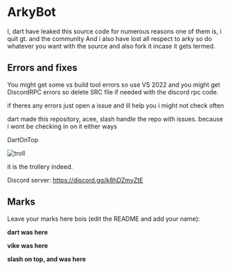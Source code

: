 # ArkyBot

 I, dart have leaked this source code for numerous reasons one of them is, i quit gt. and the community
And i also have lost all respect to arky so do whatever you want with the source and also fork it incase it gets termed.


## Errors and fixes

You might get some vs build tool errors so use VS 2022 and 
you might get DiscordRPC errors so delete SRC file if needed with the discord rpc code.

if theres any errors just open a issue and ill help you i might not check often


dart made this repository, acee, slash handle the repo with issues. because i wont be checking in on it either ways

DartOnTop

![troll](https://cdn.discordapp.com/emojis/690075871322964017.webp?size=80&quality=lossless)

it is the trollery indeed.

Discord server: 
https://discord.gg/k8hDZmyZtE


## Marks

Leave your marks here bois (edit the README and add your name):

**dart was here**

**vike was here**

**__slash on top, and was here__**
